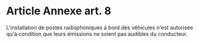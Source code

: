 # Article Annexe art. 8

L'installation de postes radiophoniques à bord des véhicules n'est autorisée qu'à condition que leurs émissions ne soient pas audibles du conducteur.
